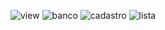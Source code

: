 
![view](https://github.com/user-attachments/assets/1afcbd39-2f6c-400a-80ac-9e15427d11a6)
![banco](https://github.com/user-attachments/assets/76e80f72-2c50-43d1-a752-6db36a751f8f)
![cadastro](https://github.com/user-attachments/assets/8c210c7d-b934-446d-a3e6-b59f6edc493b)
![lista](https://github.com/user-attachments/assets/99c362f0-635f-4519-ac21-7b7d09537220)
